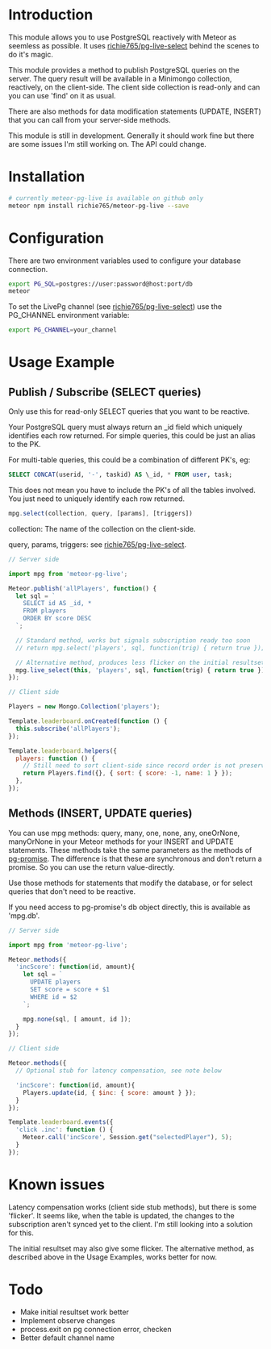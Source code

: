 # Introduction
This module allows you to use PostgreSQL reactively with Meteor as seemless
as possible. It uses [richie765/pg-live-select](https://github.com/richie765/pg-live-select)
behind the scenes to do it's magic.

This module provides a method to publish PostgreSQL queries on the server. The query
result will be available in a Minimongo collection, reactively, on the client-side.
The client side collection is read-only and can you can use 'find' on it as usual.

There are also methods for data modification statements (UPDATE, INSERT) that you can call from
your server-side methods.

This module is still in development. Generally it should work fine but there
are some issues I'm still working on. The API could change.

# Installation

```bash
# currently meteor-pg-live is available on github only
meteor npm install richie765/meteor-pg-live --save
```

# Configuration
There are two environment variables used to configure your database connection.

```bash
export PG_SQL=postgres://user:password@host:port/db
meteor
```

To set the LivePg channel (see [richie765/pg-live-select](https://github.com/richie765/pg-live-select))
use the PG_CHANNEL environment variable:

```bash
export PG_CHANNEL=your_channel
```

# Usage Example
## Publish / Subscribe (SELECT queries)
Only use this for read-only SELECT queries that you want to be reactive.

Your PostgreSQL query must always return an \_id field which uniquely identifies
each row returned. For simple queries, this could be just an alias to the PK.

For multi-table queries, this could be a combination of different PK's, eg:

```sql
SELECT CONCAT(userid, '-', taskid) AS \_id, * FROM user, task;
```

This does not mean you have to include the PK's of all the tables involved.
You just need to uniquely identify each row returned.

```javascript
mpg.select(collection, query, [params], [triggers])
```

collection: The name of the collection on the client-side.

query, params, triggers: see [richie765/pg-live-select](https://github.com/richie765/pg-live-select#livepgprototypeselectquery-params-triggers).

```javascript
// Server side

import mpg from 'meteor-pg-live';

Meteor.publish('allPlayers', function() {
  let sql = `
    SELECT id AS _id, *
    FROM players
    ORDER BY score DESC
  `;

  // Standard method, works but signals subscription ready too soon
  // return mpg.select('players', sql, function(trig) { return true });

  // Alternative method, produces less flicker on the initial resultset
  mpg.live_select(this, 'players', sql, function(trig) { return true });
});

// Client side

Players = new Mongo.Collection('players');

Template.leaderboard.onCreated(function () {
  this.subscribe('allPlayers');
});

Template.leaderboard.helpers({
  players: function () {
    // Still need to sort client-side since record order is not preserved
    return Players.find({}, { sort: { score: -1, name: 1 } });
  },
});
```

## Methods (INSERT, UPDATE queries)
You can use mpg methods: query, many, one, none, any, oneOrNone, manyOrNone in your
Meteor methods for your INSERT and UPDATE statements. These methods take the
same parameters as the methods of [pg-promise](https://github.com/vitaly-t/pg-promise).
The difference is that these are synchronous and don't return a promise.
So you can use the return value-directly.

Use those methods for statements that modify the database, or for select queries
that don't need to be reactive.

If you need access to pg-promise's db object directly, this is available as
'mpg.db'.

```javascript
// Server side

import mpg from 'meteor-pg-live';

Meteor.methods({
  'incScore': function(id, amount){
    let sql = `
      UPDATE players
      SET score = score + $1
      WHERE id = $2
    `;

    mpg.none(sql, [ amount, id ]);
  }
});

// Client side

Meteor.methods({
  // Optional stub for latency compensation, see note below

  'incScore': function(id, amount){
    Players.update(id, { $inc: { score: amount } });    
  }
});

Template.leaderboard.events({
  'click .inc': function () {
    Meteor.call('incScore', Session.get("selectedPlayer"), 5);
  }
});
```

# Known issues
Latency compensation works (client side stub methods), but there is some
'flicker'. It seems like, when the table is updated, the changes to the
subscription aren't synced yet to the client. I'm still looking into a
solution for this.

The initial resultset may also give some flicker. The alternative method,
as described above in the Usage Examples, works better for now.

# Todo
* Make initial resultset work better
* Implement observe changes
* process.exit on pg connection error, checken
* Better default channel name
